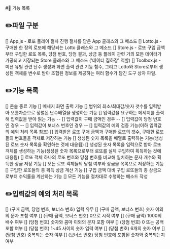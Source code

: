 #🚀 기능 목록

## ✏️파일 구분

[] App.js - 로또 플레이 절차 진행 절차를 담은 App 클래스와 그 메소드
[] Lotto.js - 구매한 한 장의 로또에 해당되는 Lotto 클래스와 그 메소드
[] Store.js - 로또 구입 금액부터 구입한 로또 목록, 당첨 번호, 당첨 결과, 상금 등 플레이 관련 거의 모든 데이터가 가공되고 저장되는 Store 클래스와 그 메소드 ('데이터 집하장' 역할)
[] Toolbox.js - 미션 유틸 관련 난수 생성과 화면 출력 관련 기능 함수, 그리고 Lotto와 Store로부터 생성된 객체를 변수로 받아 조합된 정보를 제공하는 여러 함수가 담긴 도구 상자 파일.

## ✏️기능 목록

[] 콘솔 종료 기능
[] 메세지 화면 출력 기능
[] 범위의 최소/최대값/숫자 갯수를 입력받아 오름차순으로 정렬된 난수배열을 생성하는 기능
[] 입력값을 요구하는 메세지를 출력해 입력값을 받아 읽는 기능
-- [] 입력값이 구매 금액인 경우
-- [] 입력값이 당첨 번호인 경우
-- [] 입력값이 보너스 번호인 경우
-- [] 입력값의 예외 검증 기능(이하 입력값의 예외 처리 목록 참조)
[] 입력받은 로또 구매 금액과 구매한 로또의 갯수, 구매한 로또들의 번호들을 객체로 저장하는 기능
[] 생성된 숫자 목록을 배열로 출력하는 기능(생성된 로또 숫자 목록을 확인하는 것에 대응됨)
[] 생성된 숫자 목록을 입력으로 받아 로또 객체를 생성하는 기능(생성된 숫자 목록으로부터 로또를 실제 구입하여 획득하는 것에 대응됨)
[] 로또 객체 하나의 로또 번호와 당첨 번호를 비교해 일치하는 문자 개수와 획득한 상금 저장 기능
[] 모든 로또 객체들의 당첨 여부와 상금을 목록으로 저장하는 기능
[] 구입한 로또들의 총 획득 상금 계산 기능
[] 구입 금액 대비 구입 로또들의 총 상금으로부터 수익률을 계산하는 기능
[] 모든 기능을 절차대로 수행하는 메소드 작성

## ✏️입력값의 예외 처리 목록

[] (구매 금액, 당첨 번호, 보너스 번호) 입력 유무
[] (구매 금액, 보너스 번호) 숫자 이외의 문자 포함 여부
[] (구매 금액, 보너스 번호) 0으로 시작 여부
[] (구매 금액) 1000의 배수 여부
[] (당첨 번호) 숫자와 콤마 이외의 문자 포함 여부
[] (당첨 번호) 0 또는 공백 포함 여부
[] (당첨 번호) 1~45 사이의 숫자 입력 여부
[] (당첨 번호) 6개의 숫자 여부
[] (당첨 번호) 중복되는 숫자 여부
[] (보너스 번호) 당첨 번호에 포함된 숫자와 중복되는지 여부
